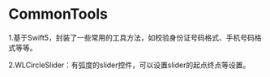 # CommonTools
1.基于Swift5，封装了一些常用的工具方法，如校验身份证号码格式、手机号码格式等等。 


2.WLCircleSlider：有弧度的slider控件，可以设置slider的起点终点等设置。
